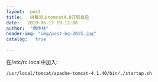 ```yaml
---
layout:  post
title:   树莓派上tomcat4.0开机自启
date:   2019-06-17 19:12:08
author:  "唐传林"
header-img: "img/post-bg-2015.jpg"
catalog:   true

---
```

在/etc/rc.local中加入:

    
    
    /usr/local/tomcat/apache-tomcat-4.1.40/bin/./startup.sh
    

